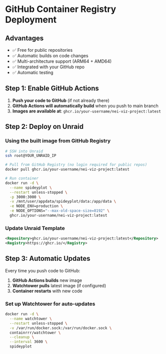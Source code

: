 # GitHub Container Registry Deployment

## Advantages
- ✅ Free for public repositories
- ✅ Automatic builds on code changes
- ✅ Multi-architecture support (ARM64 + AMD64)
- ✅ Integrated with your GitHub repo
- ✅ Automatic testing

## Step 1: Enable GitHub Actions

1. **Push your code to GitHub** (if not already there)
2. **GitHub Actions will automatically build** when you push to main branch
3. **Images are available at**: `ghcr.io/your-username/nei-viz-project:latest`

## Step 2: Deploy on Unraid

### Using the built image from GitHub Registry

```bash
# SSH into Unraid
ssh root@YOUR_UNRAID_IP

# Pull from GitHub Registry (no login required for public repos)
docker pull ghcr.io/your-username/nei-viz-project:latest

# Run container
docker run -d \
  --name spideyplot \
  --restart unless-stopped \
  -p 3000:3000 \
  -v /mnt/user/appdata/spideyplot/data:/app/data \
  -e NODE_ENV=production \
  -e NODE_OPTIONS="--max-old-space-size=8192" \
  ghcr.io/your-username/nei-viz-project:latest
```

### Update Unraid Template

```xml
<Repository>ghcr.io/your-username/nei-viz-project:latest</Repository>
<Registry>https://ghcr.io/</Registry>
```

## Step 3: Automatic Updates

Every time you push code to GitHub:
1. **GitHub Actions builds** new image
2. **Watchtower pulls** latest image (if configured)
3. **Container restarts** with new code

### Set up Watchtower for auto-updates

```bash
docker run -d \
  --name watchtower \
  --restart unless-stopped \
  -v /var/run/docker.sock:/var/run/docker.sock \
  containrrr/watchtower \
  --cleanup \
  --interval 3600 \
  spideyplot
```